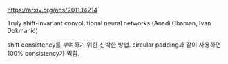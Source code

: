 https://arxiv.org/abs/2011.14214

Truly shift-invariant convolutional neural networks (Anadi Chaman, Ivan Dokmanić)

shift consistency를 부여하기 위한 신박한 방법. circular padding과 같이 사용하면 100% consistency가 찍힘.